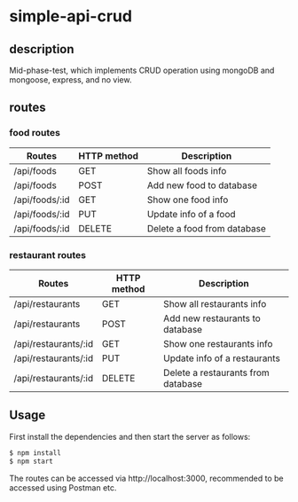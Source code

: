 # simple-api-crud

## description

Mid-phase-test, which implements CRUD operation using mongoDB and mongoose, express, and no view.

## routes

### food routes

| Routes | HTTP method | Description |
| ------ | ----------- | ----------- |
| /api/foods | GET | Show all foods info |
| /api/foods | POST | Add new food to database |
| /api/foods/:id | GET | Show one food info |
| /api/foods/:id | PUT | Update info of a food |
| /api/foods/:id | DELETE | Delete a food from database |


### restaurant routes

| Routes | HTTP method | Description |
| ------ | ----------- | ----------- |
| /api/restaurants | GET | Show all restaurants info |
| /api/restaurants | POST | Add new restaurants to database |
| /api/restaurants/:id | GET | Show one restaurants info |
| /api/restaurants/:id | PUT | Update info of a restaurants |
| /api/restaurants/:id | DELETE | Delete a restaurants from database |

## Usage

First install the dependencies and then start the server as follows:

```sh
$ npm install
$ npm start
```
The routes can be accessed via http://localhost:3000, recommended to be accessed using Postman etc.
